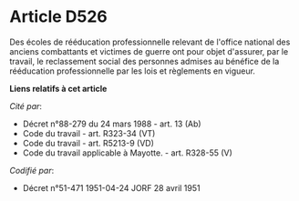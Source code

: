 # Article D526

Des écoles de rééducation professionnelle relevant de l'office national des anciens combattants et victimes de guerre ont
pour objet d'assurer, par le travail, le reclassement social des personnes admises au bénéfice de la rééducation
professionnelle par les lois et règlements en vigueur.

**Liens relatifs à cet article**

_Cité par_:

  - Décret n°88-279 du 24 mars 1988 - art. 13 (Ab)
  - Code du travail - art. R323-34 (VT)
  - Code du travail - art. R5213-9 (VD)
  - Code du travail applicable à Mayotte. - art. R328-55 (V)

_Codifié par_:

  - Décret n°51-471 1951-04-24 JORF 28 avril 1951

